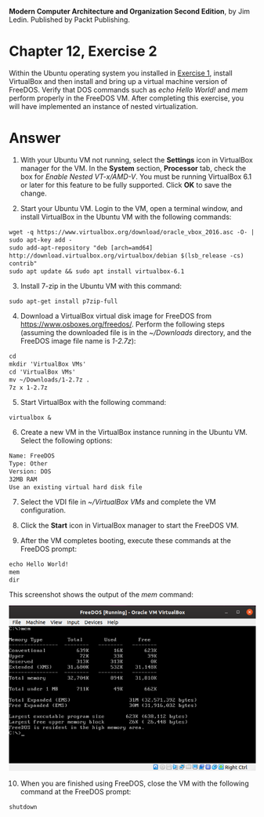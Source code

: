 __Modern Computer Architecture and Organization Second Edition__, by Jim Ledin. Published by Packt Publishing.
# Chapter 12, Exercise 2

Within the Ubuntu operating system you installed in [Exercise 1](Ex__1_vbox_ubuntu.md), install VirtualBox and then install and bring up a virtual machine version of FreeDOS. Verify that DOS commands such as *echo Hello World!* and *mem* perform properly in the FreeDOS VM. After completing this exercise, you will have implemented an instance of nested virtualization.

# Answer
1. With your Ubuntu VM not running, select the **Settings** icon in VirtualBox manager for the VM. In the **System** section, **Processor** tab, check the box for *Enable Nested VT-x/AMD-V*. You must be running VirtualBox 6.1 or later for this feature to be fully supported. Click **OK** to save the change.

2. Start your Ubuntu VM. Login to the VM, open a terminal window, and install VirtualBox in the Ubuntu VM with the following commands:

```
wget -q https://www.virtualbox.org/download/oracle_vbox_2016.asc -O- | sudo apt-key add -
sudo add-apt-repository "deb [arch=amd64] http://download.virtualbox.org/virtualbox/debian $(lsb_release -cs) contrib"
sudo apt update && sudo apt install virtualbox-6.1
```

3. Install 7-zip in the Ubuntu VM with this command:
```
sudo apt-get install p7zip-full
```

4. Download a VirtualBox virtual disk image for FreeDOS from https://www.osboxes.org/freedos/. Perform the following steps (assuming the downloaded file is in the *~/Downloads* directory, and the FreeDOS image file name is *1-2.7z*):
```
cd
mkdir 'VirtualBox VMs'
cd 'VirtualBox VMs'
mv ~/Downloads/1-2.7z .
7z x 1-2.7z
```

5. Start VirtualBox with the following command:
```
virtualbox &
```

6. Create a new VM in the VirtualBox instance running in the Ubuntu VM. Select the following options:
```
Name: FreeDOS
Type: Other
Version: DOS
32MB RAM
Use an existing virtual hard disk file
```

7. Select the VDI file in *~/VirtualBox VMs* and complete the VM configuration.

8. Click the **Start** icon in VirtualBox manager to start the FreeDOS VM.

9. After the VM completes booting, execute these commands at the FreeDOS prompt:
```
echo Hello World!
mem
dir
```

This screenshot shows the output of the *mem* command:

![FreeDOS screenshot](FreeDOS-screen.png)

10. When you are finished using FreeDOS, close the VM with the following command at the FreeDOS prompt:
```
shutdown
```
